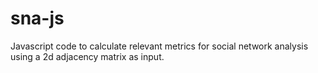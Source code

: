 sna-js
======

Javascript code to calculate relevant metrics for social network analysis using a 2d adjacency matrix as input. 
